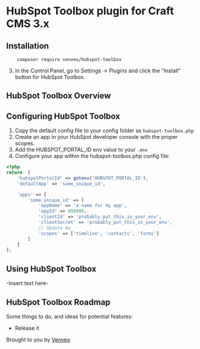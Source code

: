 # HubSpot Toolbox plugin for Craft CMS 3.x

## Installation

        composer require venveo/hubspot-toolbox

3. In the Control Panel, go to Settings → Plugins and click the “Install” button for HubSpot Toolbox.

## HubSpot Toolbox Overview

## Configuring HubSpot Toolbox
1. Copy the default config file to your config folder as `hubspot-toolbox.php`
2. Create an app in your HubSpot developer console with the proper scopes.
3. Add the HUBSPOT_PORTAL_ID env value to your `.env`
4. Configure your app within the hubspot-toolbox.php config file:
```php
<?php
return  [
    'hubspotPortalId' => getenv('HUBSPOT_PORTAL_ID'),
    'defaultApp' => 'some_unique_id',

    'apps' => [
        'some_unique_id' => [
            'appName' => 'a name for my app',
            'appId' => 000000,
            'clientId' => 'probably_put_this_in_your_env',
            'clientSecret' => 'probably_put_this_in_your_env',
            // Update me
            'scopes' => ['timeline', 'contacts', 'forms']
        ]
    ]
];
```


## Using HubSpot Toolbox

-Insert text here-

## HubSpot Toolbox Roadmap

Some things to do, and ideas for potential features:

* Release it

Brought to you by [Venveo](https://venveo.com)
